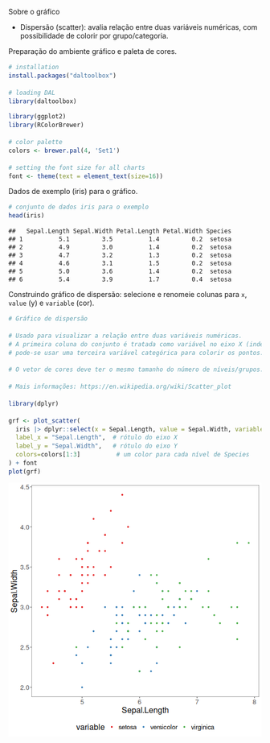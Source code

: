 Sobre o gráfico
- Dispersão (scatter): avalia relação entre duas variáveis numéricas, com possibilidade de colorir por grupo/categoria.

Preparação do ambiente gráfico e paleta de cores.

``` r
# installation 
install.packages("daltoolbox")

# loading DAL
library(daltoolbox) 
```


``` r
library(ggplot2)
library(RColorBrewer)

# color palette
colors <- brewer.pal(4, 'Set1')

# setting the font size for all charts
font <- theme(text = element_text(size=16))
```

Dados de exemplo (iris) para o gráfico.

``` r
# conjunto de dados iris para o exemplo
head(iris)
```

```
##   Sepal.Length Sepal.Width Petal.Length Petal.Width Species
## 1          5.1         3.5          1.4         0.2  setosa
## 2          4.9         3.0          1.4         0.2  setosa
## 3          4.7         3.2          1.3         0.2  setosa
## 4          4.6         3.1          1.5         0.2  setosa
## 5          5.0         3.6          1.4         0.2  setosa
## 6          5.4         3.9          1.7         0.4  setosa
```

Construindo gráfico de dispersão: selecione e renomeie colunas para `x`, `value` (y) e `variable` (cor).

``` r
# Gráfico de dispersão

# Usado para visualizar a relação entre duas variáveis numéricas.
# A primeira coluna do conjunto é tratada como variável no eixo X (independente) e a segunda no eixo Y (dependente);
# pode-se usar uma terceira variável categórica para colorir os pontos.

# O vetor de cores deve ter o mesmo tamanho do número de níveis/grupos.

# Mais informações: https://en.wikipedia.org/wiki/Scatter_plot

library(dplyr)

grf <- plot_scatter(
  iris |> dplyr::select(x = Sepal.Length, value = Sepal.Width, variable = Species),
  label_x = "Sepal.Length",  # rótulo do eixo X
  label_y = "Sepal.Width",   # rótulo do eixo Y
  colors=colors[1:3]          # um color para cada nível de Species
) + font
plot(grf)
```

![plot of chunk unnamed-chunk-4](fig/grf_scatter/unnamed-chunk-4-1.png)
